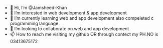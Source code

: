 - 👋 Hi, I’m @Jamsheed-Khan
- 👀 I’m interested in web development & app development
- 🌱 I’m currently learning web and app development also compeleted c programming language 
- 💞️ I’m looking to collaborate on web and app development
- 📫 How to reach me visiting my github OR through contect my PH.NO is 03413675172

<!---
Jamsheed-Khan/Jamsheed-Khan is a ✨ special ✨ repository because its `README.md` (this file) appears on your GitHub profile.
You can click the Preview link to take a look at your changes.
--->

